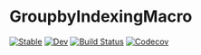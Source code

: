 # GroupbyIndexingMacro

[![Stable](https://img.shields.io/badge/docs-stable-blue.svg)](https://jkrumbiegel.github.io/GroupbyIndexingMacro.jl/stable)
[![Dev](https://img.shields.io/badge/docs-dev-blue.svg)](https://jkrumbiegel.github.io/GroupbyIndexingMacro.jl/dev)
[![Build Status](https://travis-ci.com/jkrumbiegel/GroupbyIndexingMacro.jl.svg?branch=master)](https://travis-ci.com/jkrumbiegel/GroupbyIndexingMacro.jl)
[![Codecov](https://codecov.io/gh/jkrumbiegel/GroupbyIndexingMacro.jl/branch/master/graph/badge.svg)](https://codecov.io/gh/jkrumbiegel/GroupbyIndexingMacro.jl)
